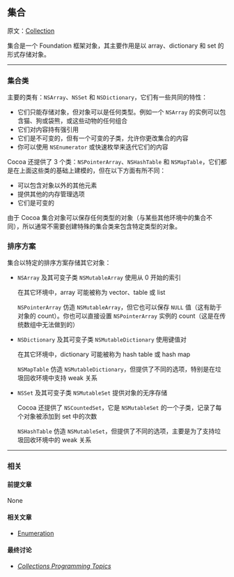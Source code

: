 ## 集合

原文：[Collection](https://developer.apple.com/library/archive/documentation/General/Conceptual/DevPedia-CocoaCore/Collection.html#//apple_ref/doc/uid/TP40008195-CH10-SW1)

集合是一个 Foundation 框架对象，其主要作用是以 array、dictionary 和 set 的形式存储对象。

---

### 集合类

主要的类有：`NSArray`、`NSSet` 和 `NSDictionary`，它们有一些共同的特性：

* 它们只能存储对象，但对象可以是任何类型。例如一个 `NSArray` 的实例可以包含猫、狗或袋熊，或这些动物的任何组合
* 它们对内容持有强引用
* 它们是不可变的，但有一个可变的子类，允许你更改集合的内容
* 你可以使用 `NSEnumerator` 或快速枚举来迭代它们的内容

Cocoa 还提供了 3 个类：`NSPointerArray`、`NSHashTable` 和 `NSMapTable`，它们都是在上面这些类的基础上建模的，但在以下方面有所不同：

* 可以包含对象以外的其他元素
* 提供其他的内存管理选项
* 它们是可变的

由于 Cocoa 集合对象可以保存任何类型的对象（与某些其他环境中的集合不同），所以通常不需要创建特殊的集合类来包含特定类型的对象。

### 排序方案

集合以特定的排序方案存储其它对象：

* `NSArray` 及其可变子类 `NSMutableArray` 使用从 0 开始的索引

  在其它环境中，array 可能被称为 vector、table 或 list

  `NSPointerArray` 仿造 `NSMutableArray`，但它也可以保存 `NULL` 值（这有助于对象的 count）。你也可以直接设置 `NSPointerArray` 实例的 count（这是在传统数组中无法做到的）

* `NSDictionary` 及其可变子类 `NSMutableDictionary` 使用键值对

  在其它环境中，dictionary 可能被称为 hash table 或 hash map

  `NSMapTable` 仿造 `NSMutableDictionary`，但提供了不同的选项，特别是在垃圾回收环境中支持 weak 关系

* `NSSet` 及其可变子类 `NSMutableSet` 提供对象的无序存储

  Cocoa 还提供了 `NSCountedSet`，它是 `NSMutableSet` 的一个子类，记录了每个对象被添加到 set 中的次数

  `NSHashTable` 仿造 `NSMutableSet`，但提供了不同的选项，主要是为了支持垃圾回收环境中的 weak 关系

---

### 相关

#### 前提文章

None

#### 相关文章

- [Enumeration](https://developer.apple.com/library/archive/documentation/General/Conceptual/DevPedia-CocoaCore/Enumeration.html#//apple_ref/doc/uid/TP40008195-CH17-SW1)

#### 最终讨论

* *[Collections Programming Topics](https://developer.apple.com/library/archive/documentation/Cocoa/Conceptual/Collections/Collections.html#//apple_ref/doc/uid/10000034i)*







